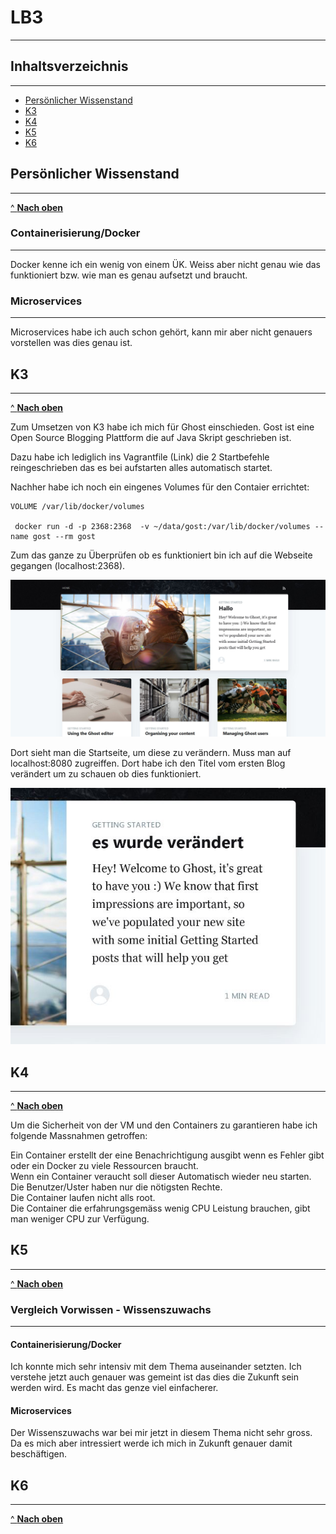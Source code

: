 # LB3
***

## Inhaltsverzeichnis
***

- [Persönlicher Wissenstand](#Persönlicher-Wissenstand)
- [K3](#K3)
- [K4](#K4)
- [K5](#K5)
- [K6](#K6)
  

## Persönlicher Wissenstand
***
[^ **Nach oben**](#Inhaltsverzeichnis)

### Containerisierung/Docker
***

Docker kenne ich ein wenig von einem ÜK. Weiss aber nicht genau wie das funktioniert bzw. wie man es genau aufsetzt und braucht.

### Microservices
***

Microservices habe ich auch schon gehört, kann mir aber nicht genauers vorstellen was dies genau ist.


## K3
***
[^ **Nach oben**](#Inhaltsverzeichnis)

Zum Umsetzen von K3 habe ich mich für Ghost einschieden. Gost ist eine Open Source Blogging Plattform die auf Java Skript geschrieben ist.

Dazu habe ich lediglich ins Vagrantfile (Link) die 2 Startbefehle reingeschrieben das es bei aufstarten alles automatisch startet.

Nachher habe ich noch ein eingenes Volumes für den Contaier errichtet:    
```
VOLUME /var/lib/docker/volumes

 docker run -d -p 2368:2368  -v ~/data/gost:/var/lib/docker/volumes --name gost --rm gost
```

Zum das ganze zu Überprüfen ob es funktioniert bin ich auf die Webseite gegangen (localhost:2368).

![](../images/Testghost.jpg "Startseite Ghost")

Dort sieht man die Startseite, um diese zu verändern. Muss man auf localhost:8080 zugreiffen.
Dort habe ich den Titel vom ersten Blog verändert um zu schauen ob dies funktioniert.    


![](../images/Aenderung.jpg "Anpassen vom Titel")




## K4
***
[^ **Nach oben**](#Inhaltsverzeichnis)

Um die Sicherheit von der VM und den Containers zu garantieren habe ich folgende Massnahmen getroffen:    

Ein Container erstellt der eine Benachrichtigung ausgibt wenn es Fehler gibt oder ein Docker zu viele Ressourcen braucht.    
Wenn ein Container veraucht soll dieser Automatisch wieder neu starten.     
Die Benutzer/Uster haben nur die nötigsten Rechte.   
Die Container laufen nicht alls root.    
Die Container die erfahrungsgemäss wenig CPU Leistung brauchen, gibt man weniger CPU zur Verfügung.

## K5
***
[^ **Nach oben**](#Inhaltsverzeichnis)

### Vergleich Vorwissen - Wissenszuwachs
***

#### Containerisierung/Docker

Ich konnte mich sehr intensiv mit dem Thema auseinander setzten. Ich verstehe jetzt auch genauer was gemeint ist das dies die Zukunft sein werden wird. Es macht das genze viel einfacherer.

#### Microservices

Der Wissenszuwachs war bei mir jetzt in diesem Thema nicht sehr gross. Da es mich aber intressiert werde ich mich in Zukunft genauer damit beschäftigen.

## K6
***
[^ **Nach oben**](#Inhaltsverzeichnis)


